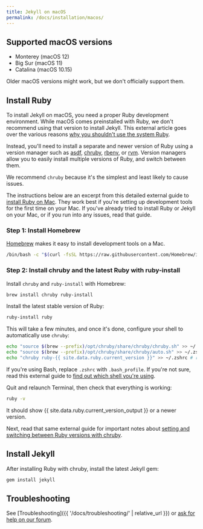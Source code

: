 ```yaml
---
title: Jekyll on macOS
permalink: /docs/installation/macos/
---
```


## Supported macOS versions

- Monterey (macOS 12)
- Big Sur (macOS 11)
- Catalina (macOS 10.15)

Older macOS versions might work, but we don't officially support them.

## Install Ruby

To install Jekyll on macOS, you need a proper Ruby development environment. 
While macOS comes preinstalled with Ruby, we don't recommend using that version 
to install Jekyll. This external article goes over the various reasons 
[why you shouldn't use the system Ruby](https://www.moncefbelyamani.com/why-you-shouldn-t-use-the-system-ruby-to-install-gems-on-a-mac/).

Instead, you'll need to install a separate and newer version of Ruby using a 
version manager such as [asdf], [chruby], [rbenv], or [rvm]. Version managers 
allow you to easily install multiple versions of Ruby, and switch between them.

We recommend `chruby` because it's the simplest and least likely to cause issues. 

The instructions below are an excerpt from this detailed external guide to 
[install Ruby on Mac]. They work best if you're setting up development tools 
for the first time on your Mac. If you've already tried to install Ruby or 
Jekyll on your Mac, or if you run into any issues, read that guide. 

[asdf]: https://asdf-vm.com/
[chruby]: https://github.com/postmodern/chruby
[rbenv]: https://github.com/rbenv/rbenv
[rvm]: https://rvm.io/
[install Ruby on Mac]: https://www.moncefbelyamani.com/how-to-install-xcode-homebrew-git-rvm-ruby-on-mac/

### Step 1: Install Homebrew

[Homebrew](https://brew.sh/) makes it easy to install development tools on a Mac.

```sh
/bin/bash -c "$(curl -fsSL https://raw.githubusercontent.com/Homebrew/install/HEAD/install.sh)"
```

### Step 2: Install chruby and the latest Ruby with ruby-install

Install `chruby` and `ruby-install` with Homebrew:

```sh
brew install chruby ruby-install
```

Install the latest stable version of Ruby:

```sh
ruby-install ruby
```

This will take a few minutes, and once it's done, configure your shell to 
automatically use `chruby`:

```sh
echo "source $(brew --prefix)/opt/chruby/share/chruby/chruby.sh" >> ~/.zshrc
echo "source $(brew --prefix)/opt/chruby/share/chruby/auto.sh" >> ~/.zshrc
echo "chruby ruby-{{ site.data.ruby.current_version }}" >> ~/.zshrc # run 'chruby' to see actual version
```

If you're using Bash, replace `.zshrc` with `.bash_profile`. If you're not sure, 
read this external guide to 
[find out which shell you're using](https://www.moncefbelyamani.com/which-shell-am-i-using-how-can-i-switch/).

Quit and relaunch Terminal, then check that everything is working:

```sh
ruby -v
```

It should show {{ site.data.ruby.current_version_output }} or a newer version.

Next, read that same external guide for important notes about 
[setting and switching between Ruby versions with chruby](https://www.moncefbelyamani.com/how-to-install-xcode-homebrew-git-rvm-ruby-on-mac/#how-to-install-different-versions-of-ruby-and-switch-between-them).

## Install Jekyll

After installing Ruby with chruby, install the latest Jekyll gem:

```sh
gem install jekyll
```

## Troubleshooting

See [Troubleshooting]({{ '/docs/troubleshooting/' | relative_url }}) or [ask for help on our forum](https://talk.jekyllrb.com).
